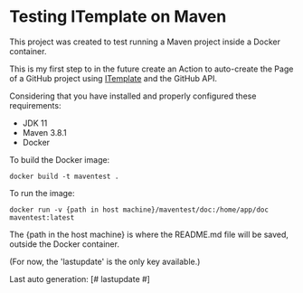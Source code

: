 # Testing ITemplate on Maven

This project was created to test running a Maven project inside a Docker container.

This is my first step to in the future create an Action to auto-create the Page of
a GitHub project using [ITemplate](https://github.com/itamarc/itemplate) and the
GitHub API.

Considering that you have installed and properly configured these requirements:
- JDK 11
- Maven 3.8.1
- Docker

To build the Docker image:

    docker build -t maventest .

To run the image:

    docker run -v {path in host machine}/maventest/doc:/home/app/doc maventest:latest

The {path in the host machine} is where the README.md file will be saved,
outside the Docker container.

(For now, the 'lastupdate' is the only key available.)

Last auto generation: [# lastupdate #]
